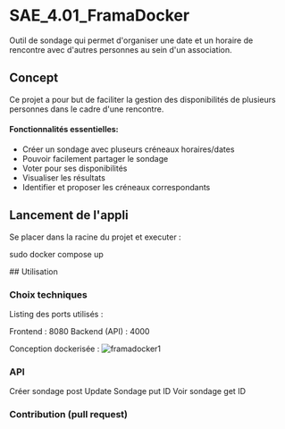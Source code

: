 # SAE_4.01_FramaDocker
Outil de sondage qui permet d'organiser une date et un horaire de rencontre avec d'autres personnes au sein d'un association.

## Concept
Ce projet a pour but de faciliter la gestion des disponibilités de plusieurs personnes dans le cadre d'une rencontre.

#### Fonctionnalités essentielles:
- Créer un sondage avec pluseurs créneaux horaires/dates
- Pouvoir facilement partager le sondage
- Voter pour ses disponibilités
- Visualiser les résultats
- Identifier et proposer les créneaux correspondants

## Lancement de l'appli

Se placer dans la racine du projet et executer :

sudo docker compose up


## Utilisation

### Choix techniques

Listing des ports utilisés :

Frontend : 8080
Backend (API) : 4000

Conception dockerisée :
![framadocker1](https://github.com/user-attachments/assets/e1e416cc-47ac-45e6-8bea-56dfdfda3dd2)

### API

Créer sondage   post
Update Sondage  put ID
Voir sondage    get ID




### Contribution (pull request)
